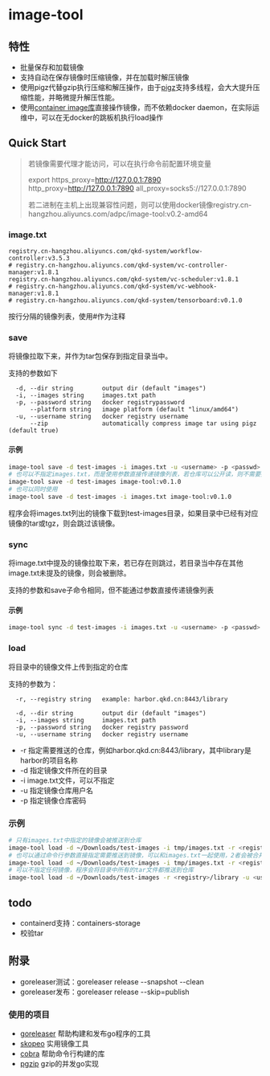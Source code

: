 # image-tool

## 特性

* 批量保存和加载镜像
* 支持自动在保存镜像时压缩镜像，并在加载时解压镜像
* 使用pigz代替gzip执行压缩和解压操作，由于[pigz](https://github.com/klauspost/pgzip)支持多线程，会大大提升压缩性能，并略微提升解压性能。
* 使用[container image库](github.com/containers/image)直接操作镜像，而不依赖docker daemon，在实际运维中，可以在无docker的跳板机执行load操作



## Quick Start

> 若镜像需要代理才能访问，可以在执行命令前配置环境变量
>
> export https_proxy=http://127.0.0.1:7890 http_proxy=http://127.0.0.1:7890 all_proxy=socks5://127.0.0.1:7890
>
> 若二进制在主机上出现兼容性问题，则可以使用docker镜像registry.cn-hangzhou.aliyuncs.com/adpc/image-tool:v0.2-amd64

### image.txt

```
registry.cn-hangzhou.aliyuncs.com/qkd-system/workflow-controller:v3.5.3
# registry.cn-hangzhou.aliyuncs.com/qkd-system/vc-controller-manager:v1.8.1
registry.cn-hangzhou.aliyuncs.com/qkd-system/vc-scheduler:v1.8.1
# registry.cn-hangzhou.aliyuncs.com/qkd-system/vc-webhook-manager:v1.8.1
# registry.cn-hangzhou.aliyuncs.com/qkd-system/tensorboard:v0.1.0
```

按行分隔的镜像列表，使用#作为注释

### save

将镜像拉取下来，并作为tar包保存到指定目录当中。

支持的参数如下

```
  -d, --dir string        output dir (default "images")
  -i, --images string     images.txt path
  -p, --password string   docker registrypassword
      --platform string   image platform (default "linux/amd64")
  -u, --username string   docker registry username
      --zip               automatically compress image tar using pigz (default true)
```

#### 示例

```bash
image-tool save -d test-images -i images.txt -u <username> -p <passwd> --platform=linux/arm64
# 也可以不指定images.txt，而是使用参数直接传递镜像列表，若仓库可以公开读，则不需要指定用户名密码
image-tool save -d test-images image-tool:v0.1.0
# 也可以同时使用
image-tool save -d test-images -i images.txt image-tool:v0.1.0
```

程序会将images.txt列出的镜像下载到test-images目录，如果目录中已经有对应镜像的tar或tgz，则会跳过该镜像。

### sync

将image.txt中提及的镜像拉取下来，若已存在则跳过，若目录当中存在其他image.txt未提及的镜像，则会被删除。

支持的参数和save子命令相同，但不能通过参数直接传递镜像列表

#### 示例

```sh
image-tool sync -d test-images -i images.txt -u <username> -p <passwd> --platform=linux/arm64
```

### load

将目录中的镜像文件上传到指定的仓库

支持的参数为：

```
  -r, --registry string   example: harbor.qkd.cn:8443/library

  -d, --dir string        output dir (default "images")
  -i, --images string     images.txt path
  -p, --password string   docker registry password
  -u, --username string   docker registry username
```

* -r 指定需要推送的仓库，例如harbor.qkd.cn:8443/library，其中library是harbor的项目名称
* -d 指定镜像文件所在的目录
* -i image.txt文件，可以不指定
* -u 指定镜像仓库用户名
* -p 指定镜像仓库密码

### 示例

```sh
# 只有images.txt中指定的镜像会被推送到仓库
image-tool load -d ~/Downloads/test-images -i tmp/images.txt -r <registry>/library -u <username> -p <passwd>
# 也可以通过命令行参数直接指定需要推送到镜像，可以和images.txt一起使用，2者会被合并
image-tool load -d ~/Downloads/test-images -i tmp/images.txt -r <registry>/library -u <username> -p <passwd> nginx:latest
# 可以不指定任何镜像，程序会将目录中所有的tar文件都推送到仓库
image-tool load -d ~/Downloads/test-images -r <registry>/library -u <username> -p <passwd>
```

## todo

* containerd支持：containers-storage
* 校验tar



## 附录

* goreleaser测试：goreleaser release --snapshot --clean
* goreleaser发布：goreleaser release --skip=publish

### 使用的项目

* [goreleaser](https://github.com/goreleaser/goreleaser) 帮助构建和发布go程序的工具
* [skopeo](https://github.com/containers/skopeo) 实用镜像工具
* [cobra](https://github.com/spf13/cobra) 帮助命令行构建的库
* [pgzip](https://github.com/klauspost/pgzip) gzip的并发go实现